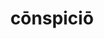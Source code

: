 ---
title: cōnspiciō
meaning: to notice
ch: four
pos: verb
secondppstem: cōnspic
infend: ere
conjugation: third
derivative: conspicuous
---